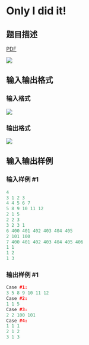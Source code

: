 # Only I did it!

## 题目描述

[problemUrl]: https://uva.onlinejudge.org/index.php?option=com_onlinejudge&Itemid=8&category=24&page=show_problem&problem=2163

[PDF](https://uva.onlinejudge.org/external/112/p11222.pdf)

![](https://cdn.luogu.com.cn/upload/vjudge_pic/UVA11222/a5c18375f44d5f10630e030e0a00eb3db6579344.png)

## 输入输出格式

### 输入格式

![](https://cdn.luogu.com.cn/upload/vjudge_pic/UVA11222/93d6973384ddc053891ba97040bfa26edee7e01c.png)

### 输出格式

![](https://cdn.luogu.com.cn/upload/vjudge_pic/UVA11222/c3f1cba4c6f3589e939f77de8d49c88606c5786d.png)

## 输入输出样例

### 输入样例 #1

```cpp
4
3 1 2 3
4 4 5 6 7
5 8 9 10 11 12
2 1 5
2 2 3
3 2 3 1
6 400 401 402 403 404 405
2 101 100
7 400 401 402 403 404 405 406
1 1
1 2
1 3
```


### 输出样例 #1

```cpp
Case #1:
3 5 8 9 10 11 12
Case #2:
1 1 5
Case #3:
2 2 100 101
Case #4:
1 1 1
2 1 2
3 1 3
```


